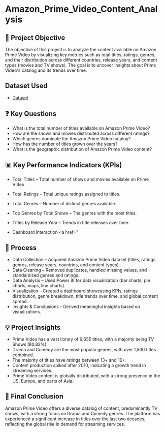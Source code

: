 # Amazon_Prime_Video_Content_Analysis

## 🎯 Project Objective
The objective of this project is to analyze the content available on Amazon Prime Video by visualizing key metrics such as total titles, ratings, genres, and their distribution across different countries, release years, and content types (movies and TV shows). The goal is to uncover insights about Prime Video's catalog and its trends over time.

## Dataset Used 
- <a href="https://github.com/BussaReddyRevanthKumar/Amazon_Prime_Video_Content_Analysis/blob/main/amazon_prime_dashboard.pbix">Dataset</a>

## ❓ Key Questions
- What is the total number of titles available on Amazon Prime Video?
- How are the shows and movies distributed across different ratings?
- Which genres dominate the Amazon Prime Video catalog?
- How has the number of titles grown over the years?
- What is the geographic distribution of Amazon Prime Video content?

## 📊 Key Performance Indicators (KPIs)
- Total Titles – Total number of shows and movies available on Prime Video.
- Total Ratings – Total unique ratings assigned to titles.
- Total Genres – Number of distinct genres available.
- Top Genres by Total Shows – The genres with the most titles.
- Titles by Release Year – Trends in title releases over time.

- Dashboard Interaction <a href=" 

## 🔄 Process
- Data Collection – Acquired Amazon Prime Video dataset (titles, ratings, genres, release years, countries, and content types).
- Data Cleaning – Removed duplicates, handled missing values, and standardized genres and ratings.
- Data Analysis – Used Power BI for data visualization (bar charts, pie charts, maps, line charts).
- Visualization – Created a dashboard showcasing KPIs, ratings distribution, genre breakdown, title trends over time, and global content spread.
- Insights & Conclusions – Derived meaningful insights based on visualizations.

## 💡 Project Insights
- Prime Video has a vast library of 9,655 titles, with a majority being TV Shows (80.82%).
- Drama and Comedy are the most popular genres, with over 1,500 titles combined.
- The majority of titles have ratings between 13+ and 16+.
- Content production spiked after 2010, indicating a growth trend in streaming services.
- Prime Video content is globally distributed, with a strong presence in the US, Europe, and parts of Asia.

## 🏁 Final Conclusion
Amazon Prime Video offers a diverse catalog of content, predominantly TV shows, with a strong focus on Drama and Comedy genres. The platform has experienced a significant increase in titles over the last two decades, reflecting the global rise in demand for streaming services.


